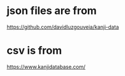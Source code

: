 # json files are from

https://github.com/davidluzgouveia/kanji-data

# csv is from 

https://www.kanjidatabase.com/